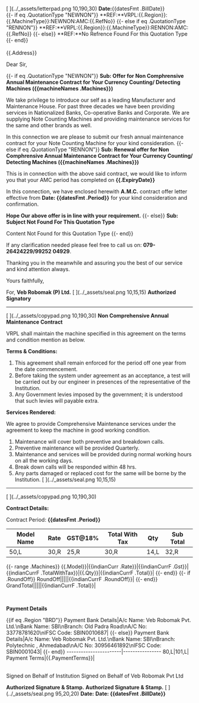 [ ](../\_assets/letterpad.png 10,190,30)
**Date:**{{datesFmt .BillDate}}
<br/>
{{- if eq .QuotationType "NEWNON"}}
**REF:**VRPL:{{.Region}}:{{.MachineType}}:NEWNON:AMC:{{.RefNo}}
{{- else if eq .QuotationType "RENNON"}}
**REF:**VRPL:{{.Region}}:{{.MachineType}}:RENNON:AMC:{{.RefNo}}
{{- else}}
**REF:**No Refrence Found For this Quotation Type
{{- end}}
<br/>  
{{.Address}}

Dear Sir,

{{- if eq .QuotationType "NEWNON"}}
**Sub: Offer for Non Comphrensive Annual Maintenance Contract for Your Currency Counting/ Detecting Machines ({{machineNames .Machines}})**

We take privilege to introduce our self as a leading Manufacturer and Maintenance House. For past three decades we have been providing services in Nationalized Banks, Co-operative Banks and Corporate. We are supplying Note Counting Machines and providing maintenance services for the same and other brands as well.

In this connection we are please to submit our fresh annual maintenance contract for your Note Counting Machine for your kind consideration.
{{- else if eq .QuotationType "RENNON"}}
**Sub: Renewal offer for Non Comphrensive Annual Maintenance Contract for Your Currency Counting/ Detecting Machines ({{machineNames .Machines}})**

This is in connection with the above said contract, we would like to inform you that your AMC period has completed on **{{.ExpiryDate}}**

In this connection, we have enclosed herewith **A.M.C.** contract offer letter effective from **Date: {{datesFmt .Period}}** for your kind consideration and confirmation.

**Hope Our above offer is in line with your requirement.**
{{- else}}
**Sub: Subject Not Found For This Quotation Type**

Content Not Found for this Quotation Type
{{- end}}

If any clarification needed please feel free to call us on: **079-26424229/99252 04929**.

Thanking you in the meanwhile and assuring you the best of our service and kind attention always.

Yours faithfully,

For, **Veb Robomak (P) Ltd.**
[ ](../\_assets/seal.png 10,15,15)
**Authorized Signatory**

---

[ ](../\_assets/copypad.png 10,190,30)
**Non Comprehensive Annual Maintenance Contract**

VRPL shall maintain the machine specified in this agreement on the terms and condition mention as below.

**Terms & Conditions:**

1. This agreement shall remain enforced for the period off one year from the date commencement.
2. Before taking the system under agreement as an acceptance, a test will be carried out by our engineer in presences of the representative of the Institution.
3. Any Government levies imposed by the government; it is understood that such levies will payable extra.

**Services Rendered:**

We agree to provide Comprehensive Maintenance services under the agreement to keep the machine in good working condition.

1. Maintenance will cover both preventive and breakdown calls.
2. Preventive maintenance will be provided Quarterly.
3. Maintenance and services will be provided during normal working hours on all the working days.
4. Break down calls will be responded within 48 hrs.
5. Any parts damaged or replaced cost for the same will be borne by the Institution.
   [ ](../\_assets/seal.png 10,15,15)

---

[ ](../\_assets/copypad.png 10,190,30)

**Contract Details:**

Contract Period: **{{datesFmt .Period}}**

| Model Name | Rate | GST@18% | Total With Tax | Qty  | Sub Total |
| ---------- | ---- | ------- | -------------- | ---- | --------- |
| 50,L       | 30,R | 25,R    | 30,R           | 14,L | 32,R      |

{{- range .Machines}}
{{.Model}}|{{indianCurr .Rate}}|{{indianCurrF .Gst}}|{{indianCurrF .TotalWithTax}}|{{.Qty}}|{{indianCurrF .Total}}|
{{- end}}
{{- if .RoundOff}}
RoundOff|||||{{indianCurrF .RoundOff}}|
{{- end}}
GrandTotal|||||{{indianCurrF .Total}}|

<br/>

**Payment Details**

{{if eq .Region "BRD"}}
Payment Bank Details|A/c Name: Veb Robomak Pvt. Ltd.\nBank Name: SBI\nBranch: Old Padra Road\nA/C No: 33778781620\nIFSC Code: SBIN0010687|
{{- else}}
Payment Bank Details|A/c Name: Veb Robomak Pvt. Ltd.\nBank Name: SBI\nBranch: Polytechnic , Ahmedabad\nA/C No: 30956461892\nIFSC Code: SBIN0001043|
{{- end}}
-----------------------|----------------
80,L|101,L|
Payment Terms|{{.PaymentTerms}}|

<br/>
Signed on Behalf of Institution                Signed on Behalf of Veb Robomak Pvt Ltd

<br/>

**Authorized Signature & Stamp.** **Authorized Signature & Stamp.**
[ ](../\_assets/seal.png 95,20,20)
**Date:** **Date: {{datesFmt .BillDate}}**

